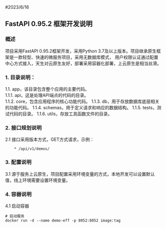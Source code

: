 #2023/6/16
## FastAPI 0.95.2 框架开发说明


### 概述
项目采用FastAPI 0.95.2框架开发，采用Python 3.7及以上版本。项目继承原生框架是一款轻型、快速的微服务项目，采用无数据库模式，
用户权限认证通过配置中心方式接入，天生对云原生友好，部署采用容器化部署，上云原生是相当丝滑。


### 1. 目录说明：
1.1. app，该目录包含整个应用的主要代码。   
1.1.1. api，这是处理API端点的代码的目录。    
1.1.2. core，包含应用程序的核心功能代码。
1.1.3. db，用于存放数据库底层相关的功能代码。
1.1.4. schemas，用于定义请求和响应的数据结构。
1.1.5. tests，测试代码的目录。
1.1.6. utils，存放工具函数文件的目录。
    

### 2. 接口规划说明   
2.1 接口采用版本方式，GET方式请求，示例：   
```shell
    * /api/v1/demos/
```


### 3. 配置说明   
3.1 源于服务上云原生，项目配置采用环境变量的方式，本地开发可以设置默认值，线上环境需要设置环境变量。


### 4. 容器说明   
4.1 启动容器   
```shell
# 启动服务
docker run -d --name demo-eff -p 8052:8052 image:tag
```
